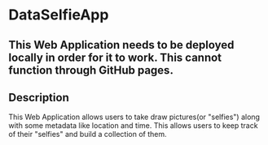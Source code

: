 # DataSelfieApp
## This Web Application needs to be deployed locally in order for it to work. This cannot function through GitHub pages.

## Description
This Web Application allows users to take draw pictures(or "selfies") along with some metadata like location and time. This allows users to keep track of their "selfies" and build a collection of them.
